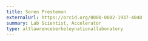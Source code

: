 ```yaml
---
title: Soren Prestemon
externalUrl: https://orcid.org/0000-0002-1937-4040
summary: Lab Scientist, Accelerator
type: altlawrenceberkeleynationallaboratory
---
```


